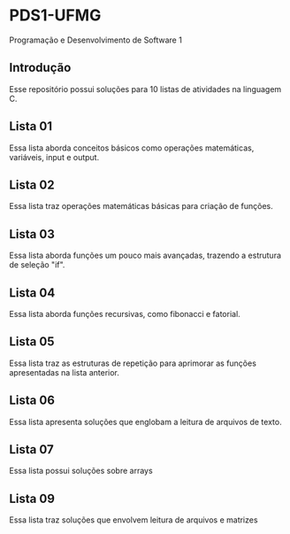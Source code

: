 
# PDS1-UFMG
Programação e Desenvolvimento de Software 1



## Introdução
Esse repositório possui soluções para 10 listas de atividades na linguagem C.
## Lista 01
Essa lista aborda conceitos básicos como operações matemáticas, variáveis, input e output.
## Lista 02
Essa lista traz operações matemáticas básicas para criação de funções.
## Lista 03
Essa lista aborda funções um pouco mais avançadas, trazendo a estrutura de seleção "if".
## Lista 04
Essa lista aborda funções recursivas, como fibonacci e fatorial.
## Lista 05
Essa lista traz as estruturas de repetição para aprimorar as funções apresentadas na lista anterior.
## Lista 06
Essa lista apresenta soluções que englobam a leitura de arquivos de texto.
## Lista 07
Essa lista possui soluções sobre arrays
## Lista 09
Essa lista traz soluções que envolvem leitura de arquivos e matrizes
